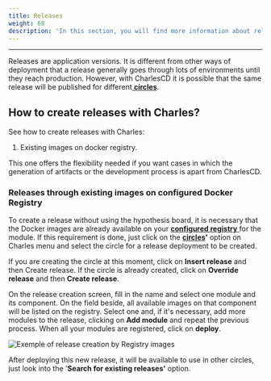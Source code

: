 ```yaml
---
title: Releases
weight: 68
description: 'In this section, you will find more information about releases on Charles.'
---
```


---

Releases are application versions. It is different from other ways of deployment that a release generally goes through lots of environments until they reach production. However, with CharlesCD it is possible that the same release will be published for different[ **circles**](circles).

## How to create releases with Charles?

See how to create releases with Charles:

1. Existing images on docker registry.

This one offers the flexibility needed if you want cases in which the generation of artifacts or the development process is apart from CharlesCD.

### **Releases through existing images on configured Docker Registry**

To create a release without using the hypothesis board, it is necessary that the Docker images are already available on your [**configured registry** ](../../get-started/defining-a-workspace/docker-registry)for the module. If this requirement is done, just click on the [**circles**](circles)**'** option on Charles menu and select the circle for a release deployment to be created.

If you are creating the circle at this moment, click on **Insert release** and then Create release. If the circle is already created, click on **Override release** and then **Create release**.

On the release creation screen, fill in the name and select one module and its component. On the field beside, all available images on that component will be listed on the registry. Select one and, if it's necessary, add more modules to the release, clicking on **Add module** and repeat the previous process. When all your modules are registered, click on **deploy**.

![Exemple of release creation by Registry images](//releases-por-meio-de-imagens-existentes%20%281%29%20%281%29.gif)

After deploying this new release, it will be available to use in other circles, just look into the '**Search for existing releases'** option.
